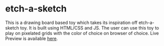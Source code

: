 # etch-a-sketch
This is a drawing board based toy which takes its inspiration off etch-a-sketch toy. It is built using HTML/CSS and JS. The user can use this toy to play on pixelated grids with the color of choice on browser of choice.
Live Preview is available [here](https://iwantroca.github.io/etch-a-sketch/). 
